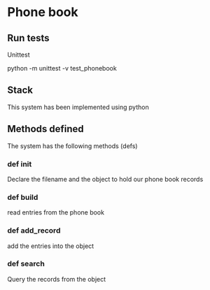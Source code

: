 # Phone book

## Run tests
Unittest

python -m unittest -v test_phonebook

## Stack
This system has been implemented using python

## Methods defined
The system has the following methods (defs)

### def __init__
Declare the filename and the object to hold our phone book records

### def build
read entries from the phone book

### def add_record
add the entries into the object

### def search
Query the records from the object
